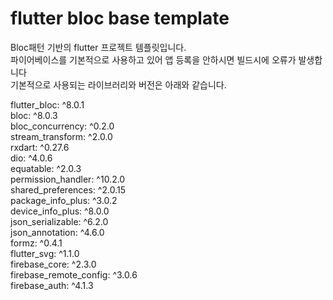 # flutter bloc base template

Bloc패턴 기반의 flutter 프로젝트 템플릿입니다.   
파이어베이스를 기본적으로 사용하고 있어 앱 등록을 안하시면 빌드시에 오류가 발생합니다   
기본적으로 사용되는 라이브러리와 버전은 아래와 같습니다. 

flutter_bloc: ^8.0.1   
bloc: ^8.0.3   
bloc_concurrency: ^0.2.0   
stream_transform: ^2.0.0   
rxdart: ^0.27.6   
dio: ^4.0.6   
equatable: ^2.0.3   
permission_handler: ^10.2.0   
shared_preferences: ^2.0.15   
package_info_plus: ^3.0.2   
device_info_plus: ^8.0.0   
json_serializable: ^6.2.0   
json_annotation: ^4.6.0   
formz: ^0.4.1   
flutter_svg: ^1.1.0   
firebase_core: ^2.3.0   
firebase_remote_config: ^3.0.6   
firebase_auth: ^4.1.3

